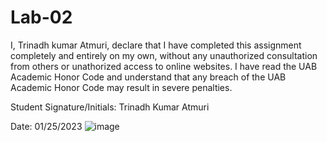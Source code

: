 # Lab-02

I, Trinadh kumar Atmuri, declare that I have completed this assignment completely and entirely on my own, without any unauthorized consultation from others or unathorized access to online websites. I have read the UAB Academic Honor Code and understand that any breach of the UAB Academic Honor Code may result in severe penalties.

Student Signature/Initials: Trinadh Kumar Atmuri

Date: 01/25/2023
![image](https://user-images.githubusercontent.com/51291770/214690600-5a52f9c5-f439-49ca-a4b9-36047adc900d.png)
